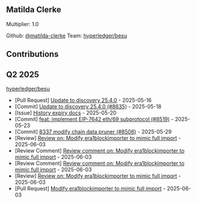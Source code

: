 
## Matilda Clerke
Multiplier: 1.0

Github: [@matilda-clerke](https://github.com/matilda-clerke)
Team: [hyperledger/besu](https://github.com/hyperledger/besu/pulls?q=author%3AMatilda-Clerke)


## Contributions

## Q2 2025


[hyperledger/besu](https://github.com/hyperledger/besu)
* [Pull Request] [Update to discovery 25.4.0](https://github.com/hyperledger/besu/pull/8635) - 2025-05-16
* [Commit] [Update to discovery 25.4.0 (#8635)](https://github.com/hyperledger/besu/commit/c2a44623cf5eeb8ee76b854832a2f10261ea8c74) - 2025-05-18
* [Issue] [History expiry docs](https://github.com/hyperledger/besu/issues/8651) - 2025-05-20
* [Commit] [feat: implement EIP-7642 eth/69 subprotocol (#8519)](https://github.com/hyperledger/besu/commit/e51b676091eacb5aa64dff24de0c46989ff5c2d9) - 2025-05-23
* [Commit] [8337 modify chain data pruner (#8506)](https://github.com/hyperledger/besu/commit/1e084c7e88927fd65a9fbe68504066b2a741ad35) - 2025-05-29
* [Review] [Review on: Modify era1blockimporter to mimic full import](https://github.com/hyperledger/besu/pull/8733#pullrequestreview-2890842303) - 2025-06-03
* [Review Comment] [Review comment on: Modify era1blockimporter to mimic full import](https://github.com/hyperledger/besu/pull/8733#discussion_r2122825880) - 2025-06-03
* [Review Comment] [Review comment on: Modify era1blockimporter to mimic full import](https://github.com/hyperledger/besu/pull/8733#discussion_r2122822967) - 2025-06-03
* [Review] [Review on: Modify era1blockimporter to mimic full import](https://github.com/hyperledger/besu/pull/8733#pullrequestreview-2890838123) - 2025-06-03
* [Pull Request] [Modify era1blockimporter to mimic full import](https://github.com/hyperledger/besu/pull/8733) - 2025-06-03
